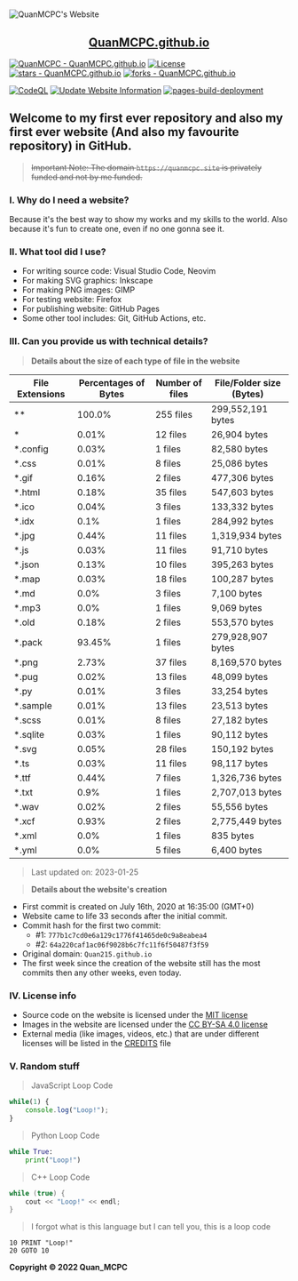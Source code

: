 <h1 style="text-align: center"></h1>

![QuanMCPC's Website](https://quanmcpc.github.io/website/image/social_preview.png)

<p align="center">
    <a href="https://quanmcpc.github.io">
        <h2 align="center">QuanMCPC.github.io</h2>
    </a>
</p>

[![QuanMCPC - QuanMCPC.github.io](https://img.shields.io/static/v1?label=QuanMCPC&message=QuanMCPC.github.io&color=red&logo=github)](https://github.com/QuanMCPC/QuanMCPC.github.io)
[![License](https://img.shields.io/badge/License-MIT-red)](#-license)
[![stars - QuanMCPC.github.io](https://img.shields.io/github/stars/QuanMCPC/QuanMCPC.github.io?style=social)](https://github.com/QuanMCPC/QuanMCPC.github.io)
[![forks - QuanMCPC.github.io](https://img.shields.io/github/forks/QuanMCPC/QuanMCPC.github.io?style=social)](https://github.com/QuanMCPC/QuanMCPC.github.io)

[![CodeQL](https://github.com/QuanMCPC/QuanMCPC.github.io/actions/workflows/codeql-analysis.yml/badge.svg)](https://github.com/QuanMCPC/QuanMCPC.github.io/actions/workflows/codeql-analysis.yml)
[![Update Website Information](https://github.com/QuanMCPC/QuanMCPC.github.io/actions/workflows/main.yml/badge.svg)](https://github.com/QuanMCPC/QuanMCPC.github.io/actions/workflows/main.yml)
[![pages-build-deployment](https://github.com/QuanMCPC/QuanMCPC.github.io/actions/workflows/pages/pages-build-deployment/badge.svg)](https://github.com/QuanMCPC/QuanMCPC.github.io/actions/workflows/pages/pages-build-deployment)

## Welcome to my first ever repository and also my first ever website (And also my favourite repository) in GitHub.

> ~~Important Note: The domain `https://quanmcpc.site` is privately funded and not by me funded.~~

### I. Why do I need a website?
Because it's the best way to show my works and my skills to the world. Also because it's fun to create one, even if no one gonna see it.

### II. What tool did I use?
- For writing source code: Visual Studio Code, Neovim
- For making SVG graphics: Inkscape
- For making PNG images: GIMP
- For testing website: Firefox
- For publishing website: GitHub Pages
- Some other tool includes: Git, GitHub Actions, etc.

### III. Can you provide us with technical details?

> **Details about the size of each type of file in the website**
<!--python_data_start-->
File Extensions | Percentages of Bytes | Number of files | File/Folder size (Bytes)
----------------|--------------------- |-----------------|--------------------------
\** | 100.0% | 255 files | 299,552,191 bytes
\* | 0.01% | 12 files | 26,904 bytes
\*.config | 0.03% | 1 files | 82,580 bytes
\*.css | 0.01% | 8 files | 25,086 bytes
\*.gif | 0.16% | 2 files | 477,306 bytes
\*.html | 0.18% | 35 files | 547,603 bytes
\*.ico | 0.04% | 3 files | 133,332 bytes
\*.idx | 0.1% | 1 files | 284,992 bytes
\*.jpg | 0.44% | 11 files | 1,319,934 bytes
\*.js | 0.03% | 11 files | 91,710 bytes
\*.json | 0.13% | 10 files | 395,263 bytes
\*.map | 0.03% | 18 files | 100,287 bytes
\*.md | 0.0% | 3 files | 7,100 bytes
\*.mp3 | 0.0% | 1 files | 9,069 bytes
\*.old | 0.18% | 2 files | 553,570 bytes
\*.pack | 93.45% | 1 files | 279,928,907 bytes
\*.png | 2.73% | 37 files | 8,169,570 bytes
\*.pug | 0.02% | 13 files | 48,099 bytes
\*.py | 0.01% | 3 files | 33,254 bytes
\*.sample | 0.01% | 13 files | 23,513 bytes
\*.scss | 0.01% | 8 files | 27,182 bytes
\*.sqlite | 0.03% | 1 files | 90,112 bytes
\*.svg | 0.05% | 28 files | 150,192 bytes
\*.ts | 0.03% | 11 files | 98,117 bytes
\*.ttf | 0.44% | 7 files | 1,326,736 bytes
\*.txt | 0.9% | 1 files | 2,707,013 bytes
\*.wav | 0.02% | 2 files | 55,556 bytes
\*.xcf | 0.93% | 2 files | 2,775,449 bytes
\*.xml | 0.0% | 1 files | 835 bytes
\*.yml | 0.0% | 5 files | 6,400 bytes
> Last updated on: 2023-01-25
<!--python_data_stop-->

> **Details about the website's creation**
- First commit is created on July 16th, 2020 at 16:35:00 (GMT+0)
- Website came to life 33 seconds after the initial commit.
- Commit hash for the first two commit:
    - #1: `777b1c7cd0e6a129c1776f41465de0c9a8eabea4`
    - #2: `64a220caf1ac06f9028b6c7fc11f6f50487f3f59`
- Original domain: `Quan215.github.io`
- The first week since the creation of the website still has the most commits then any other weeks, even today.

### IV. License info
- Source code on the website is licensed under the [MIT license](/LICENSE)
- Images in the website are licensed under the [CC BY-SA 4.0 license](http://creativecommons.org/licenses/by-sa/4.0/)
- External media (like images, videos, etc.) that are under different licenses will be listed in the [CREDITS](/CREDITS.md) file

### V. Random stuff
> JavaScript Loop Code
```JavaScript
while(1) {
    console.log("Loop!");
}
```
> Python Loop Code
```Python
while True:
    print("Loop!")
```
> C++ Loop Code
```c++
while (true) {
    cout << "Loop!" << endl;
}
```
> I forgot what is this language but I can tell you, this is a loop code
```basic
10 PRINT "Loop!"
20 GOTO 10
```

**Copyright &copy; 2022 Quan_MCPC**
